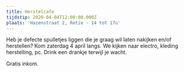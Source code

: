 ```yaml
---
title: Herstelcafe
tijdstip: 2020-04-04T12:00:00.000Z
plaats: 'Hazenstraat 2, Retie - 14 tot 17u'
---
```

Heb je defecte spulletjes liggen die je graag wil laten nakijken en/of herstellen? Kom zaterdag 4 april langs. We kijken naar electro, kleding herstelling, pc. Drink een drankje terwijl je wacht.

Gratis inkom.
